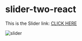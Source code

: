 # slider-two-react

This is the Slider link: <a href='https://responsiveslider.netlify.app/'>CLICK HERE</a>

![slider](https://user-images.githubusercontent.com/74858612/151543259-80810de8-5342-4261-a425-f9cba7cc9508.PNG)
